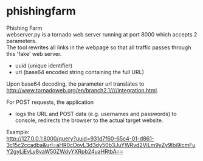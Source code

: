 phishingfarm
============

Phishing Farm  
webserver.py is a tornado web server running at port 8000 which accepts 2 parameters.  
The tool rewrites all links in the webpage so that all traffic passes through this 'fake' web server.  
- uuid (unique identifier)
- url (base64 encoded string containing the full URL)    

Upon base64 decoding, the parameter url translates to http://www.tornadoweb.org/en/branch2.1////integration.html.  


For POST requests, the application
 - logs the URL and POST data (e.g. usernames and passwords) to console, redirects the browser to the actual target website.    
  
Example:  
http://127.0.0.1:8000/query?uuid=931d7f60-65c4-01-d861-3c15c2ccadba&url=aHR0cDovL3d3dy50b3JuYWRvd2ViLm9yZy9lbi9icmFuY2gyLjEvLy8vaW50ZWdyYXRpb24uaHRtbA==

